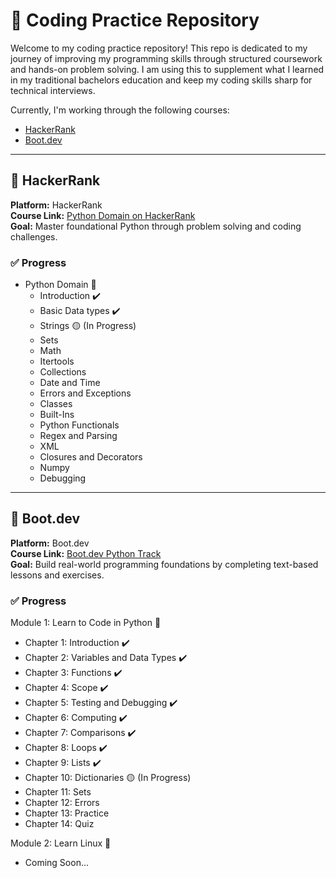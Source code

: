 # 🧠 Coding Practice Repository

Welcome to my coding practice repository! This repo is dedicated to my journey of improving my programming skills
through structured coursework and hands-on problem solving. I am using this to supplement what I learned in
my traditional bachelors education and keep my coding skills sharp for technical interviews.

Currently, I'm working through the following courses:

- [HackerRank](https://www.hackerrank.com/)
- [Boot.dev](https://boot.dev/)

---

## 📘 HackerRank

**Platform:** HackerRank  
**Course Link:** [Python Domain on HackerRank](https://www.hackerrank.com/domains/python)  
**Goal:** Master foundational Python through problem solving and coding challenges.

### ✅ Progress

- Python Domain 🐍
  - Introduction ✔️
  - Basic Data types ✔️
  - Strings 🟡 (In Progress)
  - Sets
  - Math
  - Itertools
  - Collections
  - Date and Time
  - Errors and Exceptions
  - Classes
  - Built-Ins
  - Python Functionals
  - Regex and Parsing
  - XML
  - Closures and Decorators
  - Numpy
  - Debugging
  
---

## 📘 Boot.dev

**Platform:** Boot.dev  
**Course Link:** [Boot.dev Python Track](https://boot.dev/)  
**Goal:** Build real-world programming foundations by completing text-based lessons and exercises.

### ✅ Progress

Module 1: Learn to Code in Python 🐍
  - Chapter 1: Introduction ✔️
  - Chapter 2: Variables and Data Types ✔️
  - Chapter 3: Functions ✔️
  - Chapter 4: Scope ✔️
  - Chapter 5: Testing and Debugging ✔️
  - Chapter 6: Computing ✔️
  - Chapter 7: Comparisons ✔️
  - Chapter 8: Loops ✔️
  - Chapter 9: Lists ✔️
  - Chapter 10: Dictionaries 🟡 (In Progress)
  - Chapter 11: Sets
  - Chapter 12: Errors
  - Chapter 13: Practice
  - Chapter 14: Quiz

Module 2: Learn Linux 🐧
  - Coming Soon...

